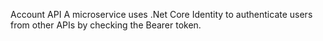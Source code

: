 Account API 
A microservice uses .Net Core Identity to authenticate users from other APIs by checking the Bearer token.
